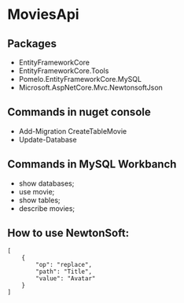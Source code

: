﻿# MoviesApi

## Packages 

- EntityFrameworkCore
- EntityFrameworkCore.Tools
- Pomelo.EntityFrameworkCore.MySQL
- Microsoft.AspNetCore.Mvc.NewtonsoftJson

## Commands in nuget console 
- Add-Migration CreateTableMovie
- Update-Database

## Commands in MySQL Workbanch
- show databases;
- use movie;
- show tables;
- describe movies;

## How to use NewtonSoft:

	[   
        {
            "op": "replace",
            "path": "Title",
            "value": "Avatar"
        }
    ]
